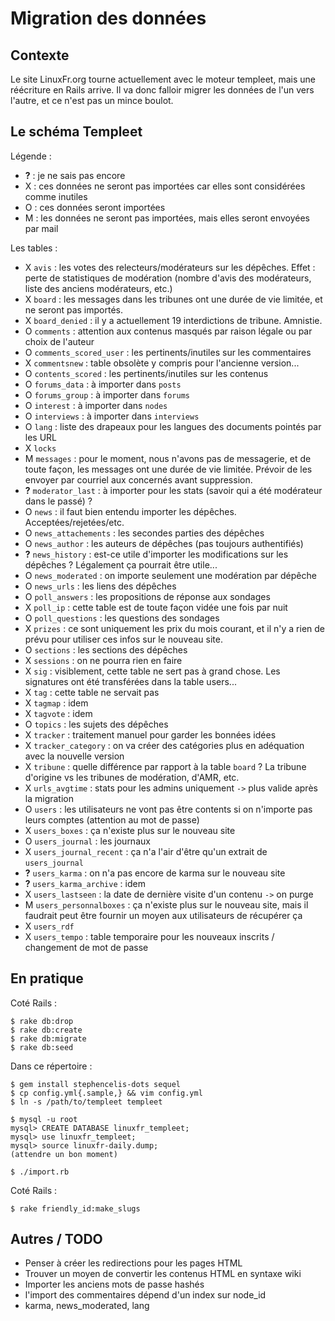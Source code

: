 Migration des données
=====================

Contexte
--------

Le site LinuxFr.org tourne actuellement avec le moteur templeet, mais une réécriture en Rails arrive. Il va donc falloir migrer les données de l'un vers l'autre, et ce n'est pas un mince boulot.


Le schéma Templeet
------------------

Légende :
 - **?** : je ne sais pas encore
 - X : ces données ne seront pas importées car elles sont considérées comme inutiles
 - O : ces données seront importées
 - M : les données ne seront pas importées, mais elles seront envoyées par mail

Les tables :
 - X `avis` : les votes des relecteurs/modérateurs sur les dépêches. Effet : perte de statistiques de modération (nombre d'avis des modérateurs, liste des anciens modérateurs, etc.)
 - X `board` : les messages dans les tribunes ont une durée de vie limitée, et ne seront pas importés.
 - X `board_denied` : il y a actuellement 19 interdictions de tribune. Amnistie.
 - O `comments` : attention aux contenus masqués par raison légale ou par choix de l'auteur
 - O `comments_scored_user` : les pertinents/inutiles sur les commentaires
 - X `commentsnew` : table obsolète y compris pour l'ancienne version...
 - O `contents_scored` : les pertinents/inutiles sur les contenus
 - O `forums_data` : à importer dans `posts`
 - O `forums_group` : à importer dans `forums`
 - O `interest` : à importer dans `nodes`
 - O `interviews` : à importer dans `interviews`
 - O `lang` : liste des drapeaux pour les langues des documents pointés par les URL
 - X `locks`
 - M `messages` : pour le moment, nous n'avons pas de messagerie, et de toute façon, les messages ont une durée de vie limitée. Prévoir de les envoyer par courriel aux concernés avant suppression.
 - **?** `moderator_last` : à importer pour les stats (savoir qui a été modérateur dans le passé) ?
 - O `news` : il faut bien entendu importer les dépêches. Acceptées/rejetées/etc.
 - O `news_attachements` : les secondes parties des dépêches
 - O `news_author` : les auteurs de dépêches (pas toujours authentifiés)
 - **?** `news_history` : est-ce utile d'importer les modifications sur les dépêches ? Légalement ça pourrait être utile...
 - O `news_moderated` : on importe seulement une modération par dépêche
 - O `news_urls` : les liens des dépêches
 - O `poll_answers` : les propositions de réponse aux sondages
 - X `poll_ip` : cette table est de toute façon vidée une fois par nuit
 - O `poll_questions` : les questions des sondages
 - X `prizes` : ce sont uniquement les prix du mois courant, et il n'y a rien de prévu pour utiliser ces infos sur le nouveau site.
 - O `sections` : les sections des dépêches
 - X `sessions` : on ne pourra rien en faire
 - X `sig` : visiblement, cette table ne sert pas à grand chose. Les signatures ont été transférées dans la table users...
 - X `tag` : cette table ne servait pas
 - X `tagmap` : idem
 - X `tagvote` : idem
 - O `topics` : les sujets des dépêches
 - X `tracker` : traitement manuel pour garder les bonnées idées
 - X `tracker_category` : on va créer des catégories plus en adéquation avec la nouvelle version
 - X `tribune` : quelle différence par rapport à la table `board` ? La tribune d'origine vs les tribunes de modération, d'AMR, etc.
 - X `urls_avgtime` : stats pour les admins uniquement `->` plus valide après la migration
 - O `users` : les utilisateurs ne vont pas être contents si on n'importe pas leurs comptes (attention au mot de passe)
 - X `users_boxes` : ça n'existe plus sur le nouveau site
 - O `users_journal` : les journaux
 - X `users_journal_recent` : ça n'a l'air d'être qu'un extrait de `users_journal`
 - **?** `users_karma` : on n'a pas encore de karma sur le nouveau site
 - **?** `users_karma_archive` : idem
 - X `users_lastseen` : la date de dernière visite d'un contenu `->` on purge
 - M `users_personnalboxes` : ça n'existe plus sur le nouveau site, mais il faudrait peut être fournir un moyen aux utilisateurs de récupérer ça
 - X `users_rdf`
 - X `users_tempo` : table temporaire pour les nouveaux inscrits / changement de mot de passe


En pratique
-----------

Coté Rails :

    $ rake db:drop
	$ rake db:create
	$ rake db:migrate
	$ rake db:seed

Dans ce répertoire :

    $ gem install stephencelis-dots sequel
    $ cp config.yml{.sample,} && vim config.yml
	$ ln -s /path/to/templeet templeet

    $ mysql -u root
    mysql> CREATE DATABASE linuxfr_templeet;
    mysql> use linuxfr_templeet;
    mysql> source linuxfr-daily.dump;
    (attendre un bon moment)

    $ ./import.rb

Coté Rails :

    $ rake friendly_id:make_slugs


Autres / TODO
-------------

 - Penser à créer les redirections pour les pages HTML
 - Trouver un moyen de convertir les contenus HTML en syntaxe wiki
 - Importer les anciens mots de passe hashés
 - l'import des commentaires dépend d'un index sur node\_id
 - karma, news\_moderated, lang

